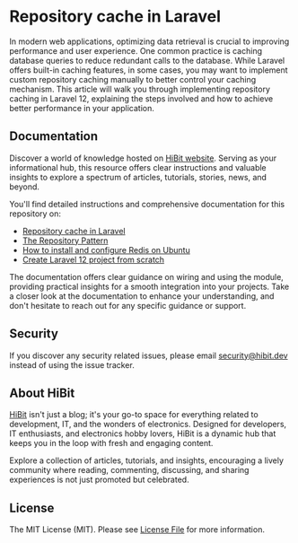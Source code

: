 # Repository cache in Laravel
In modern web applications, optimizing data retrieval is crucial to improving performance and user experience. One common practice is caching database queries to reduce redundant calls to the database. While Laravel offers built-in caching features, in some cases, you may want to implement custom repository caching manually to better control your caching mechanism. This article will walk you through implementing repository caching in Laravel 12, explaining the steps involved and how to achieve better performance in your application.  

## Documentation
Discover a world of knowledge hosted on [HiBit website](https://www.hibit.dev). Serving as your informational hub, this resource offers clear instructions and valuable insights to explore a spectrum of articles, tutorials, stories, news, and beyond.  

You'll find detailed instructions and comprehensive documentation for this repository on:
- [Repository cache in Laravel](https://www.hibit.dev/posts/241/repository-cache-in-laravel)
- [The Repository Pattern](https://www.hibit.dev/posts/123/the-repository-pattern)
- [How to install and configure Redis on Ubuntu](https://www.hibit.dev/posts/11/how-to-install-and-configure-redis-on-ubuntu)
- [Create Laravel 12 project from scratch](https://www.hibit.dev/posts/240/create-laravel-12-project-from-scratch)

The documentation offers clear guidance on wiring and using the module, providing practical insights for a smooth integration into your projects. Take a closer look at the documentation to enhance your understanding, and don't hesitate to reach out for any specific guidance or support.

## Security
If you discover any security related issues, please email security@hibit.dev instead of using the issue tracker.

## About HiBit
[HiBit](https://www.hibit.dev) isn't just a blog; it's your go-to space for everything related to development, IT, and the wonders of electronics. Designed for developers, IT enthusiasts, and electronics hobby lovers, HiBit is a dynamic hub that keeps you in the loop with fresh and engaging content.  

Explore a collection of articles, tutorials, and insights, encouraging a lively community where reading, commenting, discussing, and sharing experiences is not just promoted but celebrated.

## License
The MIT License (MIT). Please see [License File](LICENSE) for more information.
